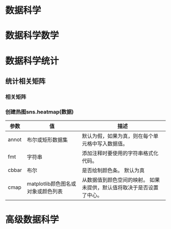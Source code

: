 # 数据科学

# 数据科学数学




# 数据科学统计

## 统计相关矩阵

### 相关矩阵

### 创建热图sns.heatmap(数据)

| 参数 | 值 | 描述 |
| --- | --- | --- |
| annot | 布尔或矩形数据集 | 默认为假，如果为真，则在每个单元格中写入数据值。 |
| fmt | 字符串 | 添加注释时要使用的字符串格式化代码。 |
| cbbar | 布尔 | 是否绘制颜色条。 默认为真|
| cmap | matplotlib颜色图名或对象或颜色列表 | 从数据值到颜色空间的映射。 如果未提供，默认值将取决于是否设置了中心。 |





# 高级数据科学
